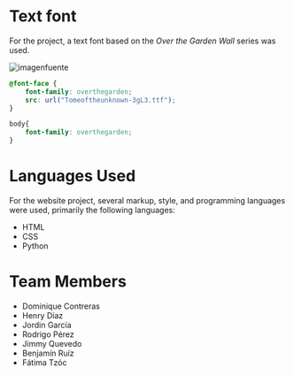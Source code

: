 # Text font
For the project, a text font based on the *Over the Garden Wall* series was used.

![imagenfuente](https://i.imgur.com/clKRIcR.png)
```css
@font-face {
    font-family: overthegarden;
    src: url("Tomeoftheunknown-3gL3.ttf");
}

body{
    font-family: overthegarden;
}
```
# Languages Used
For the website project, several markup, style, and programming languages were used, primarily the following languages:
- HTML
- CSS
- Python
# Team Members
- Dominique Contreras
- Henry Díaz
- Jordin García
- Rodrigo Pérez
- Jimmy Quevedo
- Benjamín Ruíz
- Fátima Tzóc